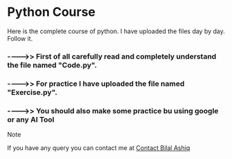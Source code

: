 # Python Course

Here is the complete course of python.
I have uploaded the files day by day. Follow it.


### ---->> First of all carefully read and completely understand the file named "Code.py".
### ---->> For practice I have uploaded the file named "Exercise.py".
### ---->> You should also make some practice bu using google or any AI Tool


> [!NOTE]
> If you have any query you can contact me at [Contact Bilal Ashiq](https://www.linkedin.com/in/bilal-ashiq/)

